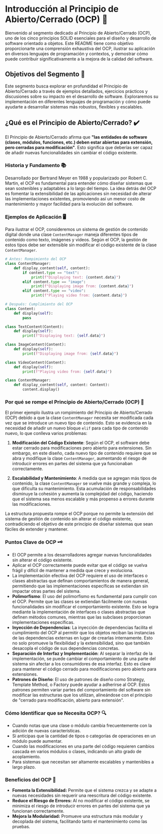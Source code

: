# Introducción al Principio de Abierto/Cerrado (OCP) 🎯

Bienvenido al segmento dedicado al Principio de Abierto/Cerrado (OCP), uno de los cinco principios SOLID esenciales para el diseño y desarrollo de software orientado a objetos. Este README tiene como objetivo proporcionarte una comprensión exhaustiva del OCP, ilustrar su aplicación en diversos lenguajes de programación y contextos, y demostrar cómo puede contribuir significativamente a la mejora de la calidad del software.

## Objetivos del Segmento 🎯

Este segmento busca explorar en profundidad el Principio de Abierto/Cerrado a través de ejemplos detallados, ejercicios prácticos y discusiones sobre su impacto en el desarrollo de software. Exploraremos su implementación en diferentes lenguajes de programación y cómo puede ayudarte a desarrollar sistemas más robustos, flexibles y escalables.

## ¿Qué es el Principio de Abierto/Cerrado? ✔️

El Principio de Abierto/Cerrado afirma que **"las entidades de software (clases, módulos, funciones, etc.) deben estar abiertas para extensión, pero cerradas para modificación"**. Esto significa que deberías ser capaz de añadir nuevas funcionalidades sin cambiar el código existente.

### Historia y Fundamento 📚

Desarrollado por Bertrand Meyer en 1988 y popularizado por Robert C. Martin, el OCP es fundamental para entender cómo diseñar sistemas que sean sostenibles y adaptables a lo largo del tiempo. La idea detrás del OCP es fomentar la extensibilidad de las aplicaciones sin necesidad de alterar las implementaciones existentes, promoviendo así un menor costo de mantenimiento y mayor facilidad para la evolución del software.

### Ejemplos de Aplicación 🖥

Para ilustrar el OCP, consideremos un sistema de gestión de contenido digital donde una clase `ContentManager` maneja diferentes tipos de contenido como texto, imágenes y videos. Según el OCP, la gestión de estos tipos debe ser extensible sin modificar el código existente de la clase `ContentManager`.

```python
# Antes: Rompimiento del OCP
class ContentManager:
    def display_content(self, content):
        if content.type == "text":
            print(f"Displaying text: {content.data}")
        elif content.type == "image":
            print(f"Displaying image from: {content.data}")
        elif content.type == "video":
            print(f"Playing video from: {content.data}")

# Después: Cumplimiento del OCP
class Content:
    def display(self):
        pass

class TextContent(Content):
    def display(self):
        print(f"Displaying text: {self.data}")

class ImageContent(Content):
    def display(self):
        print(f"Displaying image from: {self.data}")

class VideoContent(Content):
    def display(self):
        print(f"Playing video from: {self.data}")

class ContentManager:
    def display_content(self, content: Content):
        content.display()
```


### Por qué se rompe el Principio de Abierto/Cerrado (OCP) 🚫

El primer ejemplo ilustra un rompimiento del Principio de Abierto/Cerrado (OCP) debido a que la clase `ContentManager` necesita ser modificada cada vez que se introduce un nuevo tipo de contenido. Esto se evidencia en la necesidad de añadir un nuevo bloque `elif` para cada tipo de contenido nuevo, lo que conlleva varios problemas:

1. **Modificación del Código Existente**: Según el OCP, el software debe estar cerrado para modificaciones pero abierto para extensiones. Sin embargo, en este diseño, cada nuevo tipo de contenido requiere que se abra y modifique la clase `ContentManager`, aumentando el riesgo de introducir errores en partes del sistema que ya funcionaban correctamente.

2. **Escalabilidad y Mantenimiento**: A medida que se agregan más tipos de contenido, la clase `ContentManager` se vuelve más grande y compleja, lo que dificulta su mantenimiento. Esta acumulación de responsabilidades disminuye la cohesión y aumenta la complejidad del código, haciendo que el sistema sea menos escalable y más propenso a errores durante las modificaciones.

La estructura propuesta rompe el OCP porque no permite la extensión del sistema de gestión de contenido sin alterar el código existente, contradiciendo el objetivo de este principio de diseñar sistemas que sean fáciles de extender y mantener.


### Puntos Clave de OCP 🗝️

- El OCP permite a los desarrolladores agregar nuevas funcionalidades sin alterar el código existente.
- Aplicar el OCP correctamente puede evitar que el código se vuelva frágil y difícil de mantener a medida que crece y evoluciona.
- La implementación efectiva del OCP requiere el uso de interfaces o clases abstractas que definan comportamientos de manera general, permitiendo que las implementaciones específicas se extiendan sin impactar otras partes del sistema.
- **Polimorfismo**: El uso del polimorfismo es fundamental para cumplir con el OCP. Permite que las clases se extiendan fácilmente con nuevas funcionalidades sin modificar el comportamiento existente. Esto se logra mediante la implementación de interfaces o clases abstractas que definen métodos comunes, mientras que las subclases proporcionan implementaciones específicas.
- **Inyección de Dependencias**: La inyección de dependencias facilita el cumplimiento del OCP al permitir que los objetos reciban las instancias de las dependencias externas en lugar de crearlas internamente. Esto no solo promueve la flexibilidad y la extensibilidad, sino que también desacopla el código de sus dependencias concretas.
- **Separación de Interfaz y Implementación**: Al separar la interfaz de la implementación, se puede cambiar el comportamiento de una parte del sistema sin afectar a los consumidores de esa interfaz. Esto es clave para mantener el código cerrado para modificaciones pero abierto para extensiones.
- **Patrones de Diseño**: El uso de patrones de diseño como Strategy, Template Method, o Factory puede ayudar a adherirse al OCP. Estos patrones permiten variar partes del comportamiento del software sin modificar las estructuras que los utilizan, alineándose con el principio de "cerrado para modificación, abierto para extensión".


### Cómo Identificar que se Necesita OCP? 🔍

- Cuando notas que una clase o módulo cambia frecuentemente con la adición de nuevas características.
- Si anticipas que la cantidad de tipos o categorías de operaciones en un módulo puede aumentar.
- Cuando las modificaciones en una parte del código requieren cambios cascada en varios módulos o clases, indicando un alto grado de acoplamiento.
- Para sistemas que necesitan ser altamente escalables y mantenibles a largo plazo.


### Beneficios del OCP 🌟

- **Fomenta la Extensibilidad:** Permite que el sistema crezca y se adapte a nuevas necesidades sin requerir una reescritura del código existente.
- **Reduce el Riesgo de Errores:** Al no modificar el código existente, se minimiza el riesgo de introducir errores en partes del sistema que ya funcionan correctamente.
- **Mejora la Modularidad:** Promueve una estructura más modular y decoplada del sistema, facilitando tanto el mantenimiento como las pruebas.
